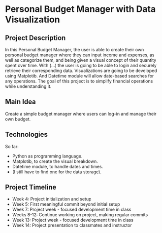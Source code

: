 # Personal Budget Manager with Data Visualization
## Project Description
In this Personal Budget Manager, the user is able to create their own personal budget manager where they can input income and expenses, as well as categorize them, and being given a visual concept of their quantity spent over time. With (...) the user is going to be able to login and securely retrieve their corresponding data. Visualizations are going to be developed using Matplotib. And Datetime module will allow date-based searches for any operations. The goal of this project is to simplify financial operations while understanding it.
## Main Idea
Create a simple budget manager where users can log-in and manage their own budget.
## Technologies
So far:
- Python as programming language.
- Matplotib, to create the visual breakdown.
- Datetime module, to handle dates and times.
- (I still have to find one for the data storage).
## Project Timeline
- Week 4: Project initialization and setup
- Week 5: First meaningful commit beyond initial setup
- Week 7: Project week - focused development time in class
- Weeks 8-12: Continue working on project, making regular commits
- Week 13: Project week - focused development time in class
- Week 14: Project presentation to classmates and instructor